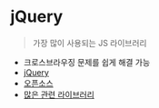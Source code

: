 # jQuery

> 가장 많이 사용되는 JS 라이브러리


* 크로스브라우징 문제를 쉽게 해결 가능
* [jQuery](http://jquery.com/)
* [오픈소스](https://github.com/jquery/jquery)
* [많은 관련 라이브러리](https://plugins.jquery.com/)



